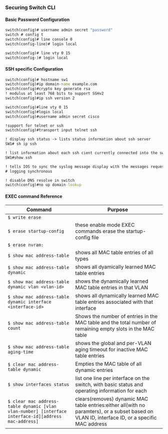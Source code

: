 ### Securing Switch CLI 
 
#### Basic Password Configuration 
```bat
switch(config)# username admin secret "password"
switch # config t
switch(config)# line console 0
switch(config-line)# login local

switch(config)# line vty 0 15 
switch(config-)# login local
```
#### SSH specific Configuration
```bat
switch(config)# hostname sw1
switch(config)#ip domain-name example.com
switch(config)#crypto key generate rsa 
! modulus at least 768 bits to support SSHv2
switch(config)#ip ssh version 2

switch(config)#line vty 0 15
switch(config)#login local
switch(config)#username admin secret cisco

!support for telnet or ssh 
switch(config)#transport input telnet ssh

! display ssh status -> lists status information about ssh server 
SW1# sh ip ssh 

! list information about each ssh cient currently connected into the switch
SW1#show ssh 

! tells IOS to sync the syslog message display with the messages requested using show command 
# logging synchronous 

! disable DNS resolve in switch 
switch(config)#no up domain-lookup 
```

#### EXEC command Reference 
| Command  | Purpose |
| ---------|---------|
| `$ write erase` 
| `$ erase startup-config ` | these enable mode EXEC commands erase the startup-config file | 
| `$ erase nvram:` 
| `$ show mac address-table ` | shows all MAC table entries of all types |
| `$ show mac address-table dynamic ` | shows all dyamically learned MAC table entries |
| `$ show mac address-table dynamic vlan <vlan-id> ` | shows the dynamically learned MAC table entries in that VLAN | 
| `$ show mac address-table dynamic interface <interface-id> ` | shows all dynamically learned MAC table entries associated with that interface | 
| `$ show mac address-table count ` | Shows the number of entries in the MAC table and the total number of remaining empty slots in the MAC table |
| `$ show mac address-table aging-time ` | shows the global and per-VLAN aging timeout for inactive MAC table entries |
| `$ clear mac address-table dynamic` | Empties the MAC table of all dynamic entries |
| `$ show interfaces status` | list one line per interface on the switch, with basic status and operating information for each |
| `$ clear mac address-table dynamic [vlan vlan-number] [interface interface-id][address mac-address]` | clears(removes) dynamic MAC table entries:either all(with no paramters), or a subset based on VLAN ID, interface ID, or a specific MAC address |
